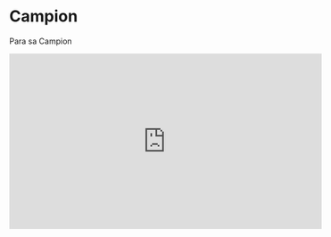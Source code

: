 # Campion
Para sa Campion

<iframe width="560" height="315" src="https://www.youtube.com/embed/kr-eg0U40mc?si=t-S5GNbaU7eQ407U" title="YouTube video player" frameborder="0" allow="accelerometer; autoplay; clipboard-write; encrypted-media; gyroscope; picture-in-picture; web-share" allowfullscreen></iframe>


